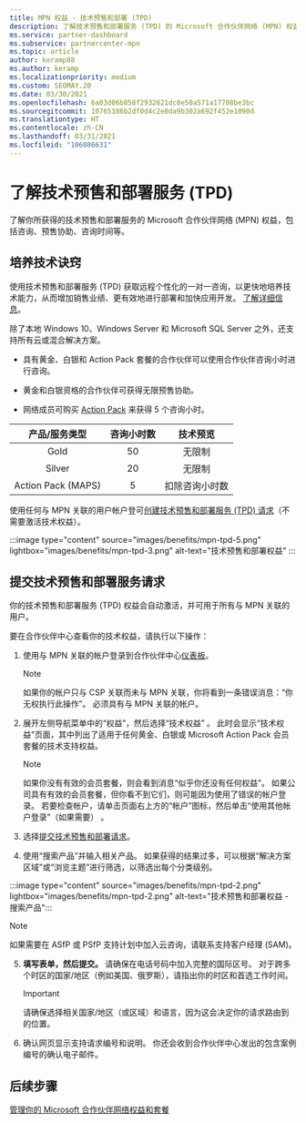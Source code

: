 ```yaml
---
title: MPN 权益 - 技术预售和部署 (TPD)
description: 了解技术预售和部署服务 (TPD) 的 Microsoft 合作伙伴网络 (MPN) 权益
ms.service: partner-dashboard
ms.subservice: partnercenter-mpn
ms.topic: article
author: keramp88
ms.author: keramp
ms.localizationpriority: medium
ms.custom: SEOMAY.20
ms.date: 03/30/2021
ms.openlocfilehash: 6a03d06b858f2932621dc0e50a571a17708be3bc
ms.sourcegitcommit: 10765386b2df0d4c2e8da9b302a692f452e1090d
ms.translationtype: HT
ms.contentlocale: zh-CN
ms.lasthandoff: 03/31/2021
ms.locfileid: "106086631"
---
```

# <a name="explore-technical-presales-and-deployment-services-tpd"></a>了解技术预售和部署服务 (TPD) 

了解你所获得的技术预售和部署服务的 Microsoft 合作伙伴网络 (MPN) 权益，包括咨询、预售协助、咨询时间等。

## <a name="develop-your-technical-know-how"></a>培养技术诀窍

使用技术预售和部署服务 (TPD) 获取远程个性化的一对一咨询，以更快地培养技术能力，从而增加销售业绩、更有效地进行部署和加快应用开发。 [了解详细信息](https://aka.ms/TPD)。

除了本地 Windows 10、Windows Server 和 Microsoft SQL Server 之外，还支持所有云或混合解决方案。 

- 具有黄金、白银和 Action Pack 套餐的合作伙伴可以使用合作伙伴咨询小时进行咨询。 

- 黄金和白银资格的合作伙伴可获得无限预售协助。 

- 网络成员可购买 [Action Pack](https://partner.microsoft.com/membership/action-pack) 来获得 5 个咨询小时。  

|     产品/服务类型    | 咨询小时数 |   技术预览   |
|:-----------------:|:------------------------:|:----------------------:|
|        Gold       |            50            |        无限制       |
|       Silver      |            20            |        无限制       |
| Action Pack (MAPS) |             5            | 扣除咨询小时数 |

使用任何与 MPN 关联的用户帐户登可[创建技术预售和部署服务 (TPD) 请求](https://partner.microsoft.com/dashboard/mpn/membership/benefits/technical/createadvisoryhours-servicerequest)（不需要激活技术权益）。

:::image type="content" source="images/benefits/mpn-tpd-5.png" lightbox="images/benefits/mpn-tpd-3.png" alt-text="技术预售和部署权益" :::

## <a name="submit-a-technical-presales-and-deployment-services-request"></a>提交技术预售和部署服务请求 

你的技术预售和部署服务 (TPD) 权益会自动激活，并可用于所有与 MPN 关联的用户。 

要在合作伙伴中心查看你的技术权益，请执行以下操作：

1. 使用与 MPN 关联的帐户登录到合作伙伴中心[仪表板](https://partner.microsoft.com/dashboard)。 

   > [!NOTE]
   > 如果你的帐户只与 CSP 关联而未与 MPN 关联，你将看到一条错误消息：“你无权执行此操作”。 必须具有与 MPN 关联的帐户。

2. 展开左侧导航菜单中的“权益”，然后选择“技术权益” 。 此时会显示“技术权益”页面，其中列出了适用于任何黄金、白银或 Microsoft Action Pack 会员套餐的技术支持权益。 

   > [!NOTE]
   > 如果你没有有效的会员套餐，则会看到消息“似乎你还没有任何权益”。 如果公司具有有效的会员套餐，但你看不到它们，则可能因为使用了错误的帐户登录。 若要检查帐户，请单击页面右上方的“帐户”图标，然后单击“使用其他帐户登录”（如果需要） 。

3. 选择[提交技术预售和部署请求](https://partner.microsoft.com/dashboard/mpn/membership/benefits/technical/createadvisoryhours-servicerequest)。

4. 使用“搜索产品”并输入相关产品。 如果获得的结果过多，可以根据“解决方案区域”或“浏览主题”进行筛选，以筛选出每个分类级别。

:::image type="content" source="images/benefits/mpn-tpd-2.png" lightbox="images/benefits/mpn-tpd-2.png" alt-text="技术预售和部署权益 - 搜索产品":::

   > [!NOTE]
   > 如果需要在 ASfP 或 PSfP 支持计划中加入云咨询，请联系支持客户经理 (SAM)。

5. **填写表单，然后提交。** 请确保在电话号码中加入完整的国际区号。 对于跨多个时区的国家/地区（例如美国、俄罗斯），请指出你的时区和首选工作时间。

   > [!IMPORTANT]
   > 请确保选择相关国家/地区（或区域）和语言，因为这会决定你的请求路由到的位置。

6. 确认网页显示支持请求编号和说明。 你还会收到合作伙伴中心发出的包含案例编号的确认电子邮件。

## <a name="next-steps"></a>后续步骤

[管理你的 Microsoft 合作伙伴网络权益和套餐](manage-your-partner-network-benefits.md)
